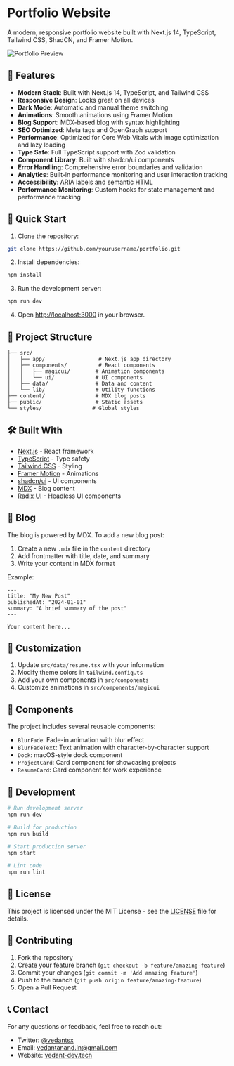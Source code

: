 # Portfolio Website

A modern, responsive portfolio website built with Next.js 14, TypeScript, Tailwind CSS, ShadCN, and Framer Motion.

![Portfolio Preview](/public/portfolio.png)

## 🌟 Features

- **Modern Stack**: Built with Next.js 14, TypeScript, and Tailwind CSS
- **Responsive Design**: Looks great on all devices
- **Dark Mode**: Automatic and manual theme switching
- **Animations**: Smooth animations using Framer Motion
- **Blog Support**: MDX-based blog with syntax highlighting
- **SEO Optimized**: Meta tags and OpenGraph support
- **Performance**: Optimized for Core Web Vitals with image optimization and lazy loading
- **Type Safe**: Full TypeScript support with Zod validation
- **Component Library**: Built with shadcn/ui components
- **Error Handling**: Comprehensive error boundaries and validation
- **Analytics**: Built-in performance monitoring and user interaction tracking
- **Accessibility**: ARIA labels and semantic HTML
- **Performance Monitoring**: Custom hooks for state management and performance tracking

## 🚀 Quick Start

1. Clone the repository:
```bash
git clone https://github.com/yourusername/portfolio.git
```

2. Install dependencies:
```bash
npm install
```

3. Run the development server:
```bash
npm run dev
```

4. Open [http://localhost:3000](http://localhost:3000) in your browser.

## 📁 Project Structure

```
├── src/
│   ├── app/                 # Next.js app directory
│   ├── components/          # React components
│   │   ├── magicui/        # Animation components
│   │   └── ui/             # UI components
│   ├── data/               # Data and content
│   └── lib/                # Utility functions
├── content/                # MDX blog posts
├── public/                 # Static assets
└── styles/                # Global styles
```

## 🛠️ Built With

- [Next.js](https://nextjs.org/) - React framework
- [TypeScript](https://www.typescriptlang.org/) - Type safety
- [Tailwind CSS](https://tailwindcss.com/) - Styling
- [Framer Motion](https://www.framer.com/motion/) - Animations
- [shadcn/ui](https://ui.shadcn.com/) - UI components
- [MDX](https://mdxjs.com/) - Blog content
- [Radix UI](https://www.radix-ui.com/) - Headless UI components

## 📝 Blog

The blog is powered by MDX. To add a new blog post:

1. Create a new `.mdx` file in the `content` directory
2. Add frontmatter with title, date, and summary
3. Write your content in MDX format

Example:
```mdx
---
title: "My New Post"
publishedAt: "2024-01-01"
summary: "A brief summary of the post"
---

Your content here...
```

## 🎨 Customization

1. Update `src/data/resume.tsx` with your information
2. Modify theme colors in `tailwind.config.ts`
3. Add your own components in `src/components`
4. Customize animations in `src/components/magicui`

## 📱 Components

The project includes several reusable components:

- `BlurFade`: Fade-in animation with blur effect
- `BlurFadeText`: Text animation with character-by-character support
- `Dock`: macOS-style dock component
- `ProjectCard`: Card component for showcasing projects
- `ResumeCard`: Card component for work experience

## 🔧 Development

```bash
# Run development server
npm run dev

# Build for production
npm run build

# Start production server
npm start

# Lint code
npm run lint
```

## 📄 License

This project is licensed under the MIT License - see the [LICENSE](LICENSE) file for details.

## 🤝 Contributing

1. Fork the repository
2. Create your feature branch (`git checkout -b feature/amazing-feature`)
3. Commit your changes (`git commit -m 'Add amazing feature'`)
4. Push to the branch (`git push origin feature/amazing-feature`)
5. Open a Pull Request

## 📞 Contact

For any questions or feedback, feel free to reach out:

- Twitter: [@vedantsx](https://twitter.com/vedantsx)
- Email: vedantanand.in@gmail.com
- Website: [vedant-dev.tech](https://vedant-dev.tech)
